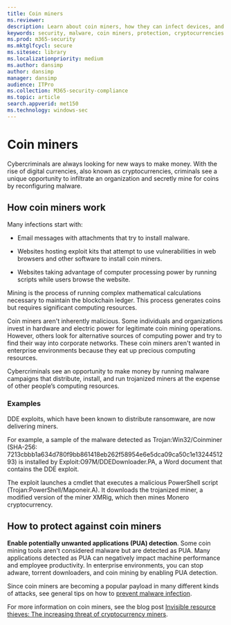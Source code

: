 ```yaml
---
title: Coin miners
ms.reviewer: 
description: Learn about coin miners, how they can infect devices, and what you can do to protect yourself.
keywords: security, malware, coin miners, protection, cryptocurrencies
ms.prod: m365-security
ms.mktglfcycl: secure
ms.sitesec: library
ms.localizationpriority: medium
ms.author: dansimp
author: dansimp
manager: dansimp
audience: ITPro
ms.collection: M365-security-compliance
ms.topic: article
search.appverid: met150
ms.technology: windows-sec
---
```

# Coin miners

Cybercriminals are always looking for new ways to make money. With the rise of digital currencies, also known as cryptocurrencies, criminals see a unique opportunity to infiltrate an organization and secretly mine for coins by reconfiguring malware.

## How coin miners work

Many infections start with:

- Email messages with attachments that try to install malware.

- Websites hosting exploit kits that attempt to use vulnerabilities in web browsers and other software to install coin miners.

- Websites taking advantage of computer processing power by running scripts while users browse the website.

Mining is the process of running complex mathematical calculations necessary to maintain the blockchain ledger. This process generates coins but requires significant computing resources.

Coin miners aren't inherently malicious. Some individuals and organizations invest in hardware and electric power for legitimate coin mining operations. However, others look for alternative sources of computing power and try to find their way into corporate networks. These coin miners aren't wanted in enterprise environments because they eat up precious computing resources.

Cybercriminals see an opportunity to make money by running malware campaigns that distribute, install, and run trojanized miners at the expense of other people’s computing resources.

### Examples

DDE exploits, which have been known to distribute ransomware, are now delivering miners.

For example, a sample of the malware detected as Trojan:Win32/Coinminer (SHA-256: 7213cbbb1a634d780f9bb861418eb262f58954e6e5dca09ca50c1e1324451293) is installed by Exploit:O97M/DDEDownloader.PA, a Word document that contains the DDE exploit.

The exploit launches a cmdlet that executes a malicious PowerShell script (Trojan:PowerShell/Maponeir.A). It downloads the trojanized miner, a modified version of the miner XMRig, which then mines Monero cryptocurrency.

## How to protect against coin miners

**Enable potentially unwanted applications (PUA) detection**. Some coin mining tools aren't considered malware but are detected as PUA. Many applications detected as PUA can negatively impact machine performance and employee productivity. In enterprise environments, you can stop adware, torrent downloaders, and coin mining by enabling PUA detection.

Since coin miners are becoming a popular payload in many different kinds of attacks, see general tips on how to [prevent malware infection](prevent-malware-infection.md).

For more information on coin miners, see the blog post [Invisible resource thieves: The increasing threat of cryptocurrency miners](https://cloudblogs.microsoft.com/microsoftsecure/2018/03/13/invisible-resource-thieves-the-increasing-threat-of-cryptocurrency-miners/).
